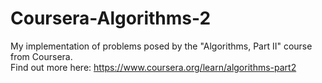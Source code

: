 # Coursera-Algorithms-2
My implementation of problems posed by the "Algorithms, Part II" course from Coursera.  
Find out more here: https://www.coursera.org/learn/algorithms-part2
